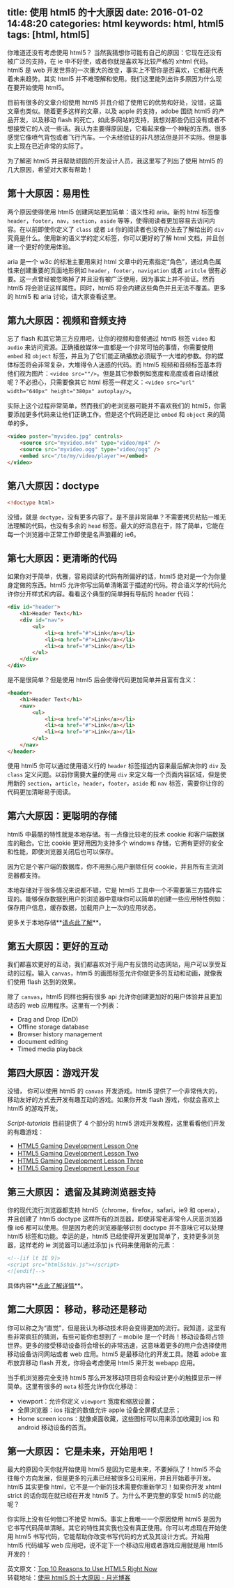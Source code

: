 title: 使用 html5 的十大原因
date: 2016-01-02 14:48:20
categories: html
keywords: html, html5
tags: [html, html5]
---

你难道还没有考虑使用 html5？ 当然我猜想你可能有自己的原因：它现在还没有被广泛的支持，在 ie 中不好使，或者你就是喜欢写比较严格的 xhtml 代码。html5 是 web 开发世界的一次重大的改变，事实上不管你是否喜欢，它都是代表着未来趋势。其实 html5 并不难理解和使用。我们这里能列出许多原因为什么现在要开始使用 html5。

目前有很多的文章介绍使用 html5 并且介绍了使用它的优势和好处，没错，这篇文章也类似。随着更多这样的文章，以及 apple 的支持，adobe 围绕 html5 的产品开发，以及移动 flash 的死亡，如此多网站的支持，我想对那些仍旧没有或者不想接受它的人说一些话。我认为主要得原因是，它看起来像一个神秘的东西。很多感觉它像喷气背包或者飞行汽车。一个未经验证的非凡想法但是并不实际。但是事实上现在已近非常的实际了。

为了解密 html5 并且帮助顽固的开发设计人员，我这里写了列出了使用 html5 的几大原因，希望对大家有帮助！

<!--more-->

## 第十大原因：易用性 ##

两个原因使得使用 html5 创建网站更加简单：语义性和 aria。新的 html 标签像 `header`，`footer`，`nav`，`section`，`aside` 等等，使得阅读者更加容易去访问内容。在以前即使你定义了 `class` 或者 `id` 你的阅读者也没有办法去了解给出的 `div` 究竟是什么。使用新的语义学的定义标签，你可以更好的了解 html 文档，并且创建一个更好的使用体验。

aria 是一个 w3c 的标准主要用来对 html 文章中的元素指定“角色”，通过角色属性来创建重要的页面地形例如 `header`，`footer`，`navigation` 或者 `aritcle` 很有必要。这一点曾经被忽略掉了并且没有被广泛使用，因为事实上并不验证。然而 html5 将会验证这样属性。同时，html5 将会内建这些角色并且无法不覆盖。更多的 html5 和 aria 讨论，请大家查看这里。

## 第九大原因：视频和音频支持 ##

忘了 flash 和其它第三方应用吧，让你的视频和音频通过 html5 标签 `video` 和 `audio` 来访问资源。正确播放媒体一直都是一个非常可怕的事情，你需要使用 `embed` 和 `object` 标签，并且为了它们能正确播放必须赋予一大堆的参数。你的媒体标签将会非常复杂，大堆得令人迷惑的代码。而 html5 视频和音频标签基本将他们视为图片：`<video src=""/>`。但是其它参数例如宽度和高度或者自动播放呢？不必担心，只需要像其它 html 标签一样定义：`<video src="url" width="640px" height="380px" autoplay/>`。

实际上这个过程非常简单，然而我们的老浏览器可能并不喜欢我们的 html5，你需要添加更多代码来让他们正确工作。但是这个代码还是比 `embed` 和 `object` 来的简单的多。

``` html
<video poster="myvideo.jpg" controls>
    <source src="myvideo.m4v" type="video/mp4" />
    <source src="myvideo.ogg" type="video/ogg" />
    <embed src="/to/my/video/player"></embed>
</video>
```

## 第八大原因：doctype ##

``` html
<!doctype html>
```

没错，就是 `doctype`，没有更多内容了。是不是非常简单？不需要拷贝粘贴一堆无法理解的代码，也没有多余的 `head` 标签。最大的好消息在于，除了简单，它能在每一个浏览器中正常工作即使是名声狼藉的 ie6。

## 第七大原因：更清晰的代码 ##

如果你对于简单，优雅，容易阅读的代码有所偏好的话，html5 绝对是一个为你量身定做的东西。html5 允许你写出简单清晰富于描述的代码。符合语义学的代码允许你分开样式和内容。看看这个典型的简单拥有导航的 header 代码：

``` html
<div id="header">
    <h1>Header Text</h1>
    <div id="nav">
        <ul>
            <li><a href="#">Link</a></li>
            <li><a href="#">Link</a></li>
            <li><a href="#">Link</a></li>
        </ul>
    </div>
</div>
```

是不是很简单？但是使用 html5 后会使得代码更加简单并且富有含义：

``` html
<header>
    <h1>Header Text</h1>
    <nav>
        <ul>
            <li><a href="#">Link</a></li>
            <li><a href="#">Link</a></li>
            <li><a href="#">Link</a></li>
        </ul>
    </nav>
</header>
```

使用 html5 你可以通过使用语义行的 `header` 标签描述内容来最后解决你的 `div` 及 `class` 定义问题。以前你需要大量的使用 `div` 来定义每一个页面内容区域，但是使用新的 `section`，`article`，`header`，`footer`，`aside` 和 `nav` 标签，需要你让你的代码更加清晰易于阅读。

## 第六大原因：更聪明的存储 ##

html5 中最酷的特性就是本地存储。有一点像比较老的技术 cookie 和客户端数据库的融合。它比 cookie 更好用因为支持多个 windows 存储，它拥有更好的安全和性能，即使浏览器关闭后也可以保存。

因为它是个客户端的数据库，你不用担心用户删除任何 cookie，并且所有主流浏览器都支持。

本地存储对于很多情况来说都不错，它是 html5 工具中一个不需要第三方插件实现的。能够保存数据到用户的浏览器中意味你可以简单的创建一些应用特性例如：保存用户信息，缓存数据，加载用户上一次的应用状态。

更多关于本地存储**[请点此了解](http://zhuyujia.github.io/2015/12/html5-local-storage.html)**。

## 第五大原因：更好的互动 ##

我们都喜欢更好的互动，我们都喜欢对于用户有反馈的动态网站，用户可以享受互动的过程。输入 `canvas`，html5 的画图标签允许你做更多的互动和动画，就像我们使用 flash 达到的效果。

除了 `canvas`，html5 同样也拥有很多 api 允许你创建更加好的用户体验并且更加动态的 web 应用程序。这里有一个列表：

- Drag and Drop (DnD)
- Offline storage database
- Browser history management
- document editing
- Timed media playback

## 第四大原因：游戏开发 ##

没错， 你可以使用 html5 的 `canvas` 开发游戏。html5 提供了一个非常伟大的，移动友好的方式去开发有趣互动的游戏。如果你开发 flash 游戏，你就会喜欢上 html5 的游戏开发。

*Script-tutorials* 目前提供了 4 个部分的 html5 游戏开发教程，这里看看他们开发的有趣游戏：

- [HTML5 Gaming Development Lesson One](https://www.script-tutorials.com/html5-game-development-lesson-1/)
- [HTML5 Gaming Development Lesson Two](https://www.script-tutorials.com/html5-game-development-lesson-2/)
- [HTML5 Gaming Development Lesson Three](https://www.script-tutorials.com/html5-game-development-lesson-3/)
- [HTML5 Gaming Development Lesson Four](https://www.script-tutorials.com/html5-game-development-lesson-4/)

## 第三大原因： 遗留及其跨浏览器支持 ##

你的现代流行浏览器都支持 html5（chrome，firefox，safari，ie9 和 opera），并且创建了 html5 doctype 这样所有的浏览器，即使非常老非常令人厌恶浏览器像 ie6 都可以使用。但是因为老的浏览器能够识别 doctype 并不意味它可以处理 html5 标签和功能。幸运的是，html5 已经使得开发更加简单了，支持更多浏览器，这样老的 ie 浏览器可以通过添加 js 代码来使用新的元素：

``` html
<!--[if lt IE 9]>
<script src="html5shiv.js"></script>
<![endif]-->
```

具体内容**[点此了解详情](http://zhuyujia.github.io/2015/12/let-ie-support-html5-tags.html)**。

## 第二大原因： 移动，移动还是移动 ##

你可以称之为“直觉”，但是我认为移动技术将会变得更加的流行。我知道，这里有些非常疯狂的猜测，有些可能你也想到了 – mobile 是一个时尚！移动设备将占领世界。更多的接受移动设备将会增长的非常迅速，这意味着更多的用户会选择使用移动设备访问网站或者 web 应用。html5 是最移动化的开发工具。随着 adobe 宣布放弃移动 flash 开发，你将会考虑使用 html5 来开发 webapp 应用。

当手机浏览器完全支持 html5 那么开发移动项目将会和设计更小的触摸显示一样简单。这里有很多的 `meta` 标签允许你优化移动：

- viewport：允许你定义 `viewport` 宽度和缩放设置；
- 全屏浏览器：ios 指定的数值允许 apple 设备全屏模式显示；
- Home screen icons：就像桌面收藏，这些图标可以用来添加收藏到 ios 和 android 移动设备的首页。

## 第一大原因： 它是未来，开始用吧！ ##

最大的原因今天你就开始使用 html5 是因为它是未来，不要掉队了！html5 不会往每个方向发展，但是更多的元素已经被很多公司采用，并且开始着手开发。html5 其实更像 html，它不是一个新的技术需要你重新学习！如果你开发 xhtml strict 的话你现在就已经在开发 html5 了。为什么不更完整的享受 html5 的功能呢？

你实际上没有任何借口不接受 html5。事实上我唯一一个原因使用 html5 是因为它书写代码简单清晰。其它的特性其实我也没有真正使用。你可以考虑现在开始使用 html5 书写代码，它能帮助你改变书写代码的方式及其设计方式。开始用 html5 代码编写 web 应用吧，说不定下一个移动应用或者游戏应用就是用 html5 开发的！

英文原文：[Top 10 Reasons to Use HTML5 Right Now](http://tympanus.net/codrops/2011/11/24/top-10-reasons-to-use-html5-right-now/)  
转载地址：[使用 html5 的十大原因 - 月光博客](http://www.williamlong.info/archives/3024.html)